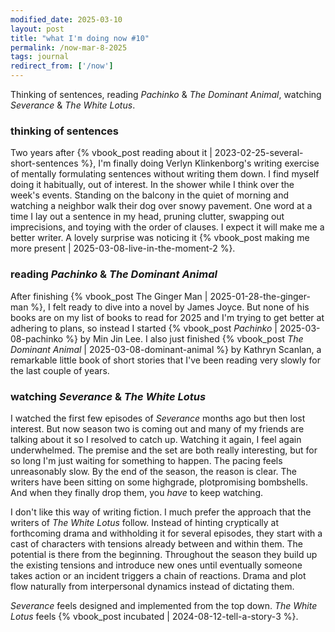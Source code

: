 ```yaml
---
modified_date: 2025-03-10
layout: post
title: "what I'm doing now #10"
permalink: /now-mar-8-2025
tags: journal
redirect_from: ['/now']
---
```


Thinking of sentences, reading _Pachinko_ & _The Dominant Animal_, watching _Severance_ & _The White Lotus_.
<!--more-->

### thinking of sentences

Two years after {% vbook_post reading about it | 2023-02-25-several-short-sentences %}, I'm finally doing Verlyn Klinkenborg's writing exercise of mentally formulating sentences without writing them down.
I find myself doing it habitually, out of interest.
In the shower while I think over the week's events.
Standing on the balcony in the quiet of morning and watching a neighbor walk their dog over snowy pavement.
One word at a time I lay out a sentence in my head, pruning clutter, swapping out imprecisions, and toying with the order of clauses.
I expect it will make me a better writer.
A lovely surprise was noticing it {% vbook_post making me more present | 2025-03-08-live-in-the-moment-2 %}.

### reading _Pachinko_ & _The Dominant Animal_

After finishing {% vbook_post The Ginger Man | 2025-01-28-the-ginger-man %}, I felt ready to dive into a novel by James Joyce.
But none of his books are on my list of books to read for 2025 and I'm trying to get better at adhering to plans, so instead I started {% vbook_post _Pachinko_ | 2025-03-08-pachinko %} by Min Jin Lee.
I also just finished {% vbook_post _The Dominant Animal_ | 2025-03-08-dominant-animal %} by Kathryn Scanlan, a remarkable little book of short stories that I've been reading very slowly for the last couple of years.

### watching _Severance_ & _The White Lotus_

I watched the first few episodes of _Severance_ months ago but then lost interest.
But now season two is coming out and many of my friends are talking about it so I resolved to catch up.
Watching it again, I feel again underwhelmed.
The premise and the set are both really interesting, but for so long I'm just waiting for something to happen.
The pacing feels unreasonably slow.
By the end of the season, the reason is clear.
The writers have been sitting on some highgrade, plotpromising bombshells.
And when they finally drop them, you _have_ to keep watching.

I don't like this way of writing fiction.
I much prefer the approach that the writers of _The White Lotus_ follow.
Instead of hinting cryptically at forthcoming drama and withholding it for several episodes, they start with a cast of characters with tensions already between and within them.
The potential is there from the beginning.
Throughout the season they build up the existing tensions and introduce new ones until eventually someone takes action or an incident triggers a chain of reactions.
Drama and plot flow naturally from interpersonal dynamics instead of dictating them.

_Severance_ feels designed and implemented from the top down.
_The White Lotus_ feels {% vbook_post incubated | 2024-08-12-tell-a-story-3 %}.
